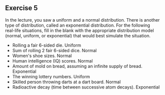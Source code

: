 ## Exercise 5

In the lecture, you saw a uniform and a normal distribution. There is another type of distribution, called an exponential distribution. For the following real-life situations, fill in the blank with the appropriate distribution model (normal, uniform, or exponential) that would best simulate the situation.

- Rolling a fair 6-sided die. Uniform
- Sum of rolling 2 fair 6-sided dice. Normal
- Women's shoe sizes. Normal
- Human intelligence (IQ) scores. Normal
- Amount of mold on bread, assuming an infinite supply of bread. Exponential
- The winning lottery numbers. Uniform
- Skilled person throwing darts at a dart board. Normal
- Radioactive decay (time between successive atom decays). Exponential
